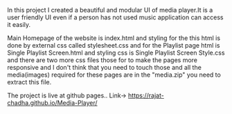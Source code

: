 
In this project I created a beautiful and modular UI of media player.It is a user friendly UI even if a person has not used music application can access it easily.

Main Homepage of the website is index.html and styling for the this html is done by external css called stylesheet.css and
for the Playlist page html is Single Playlist Screen.html and styling css is Single Playlist Screen Style.css and there are
two more css files those for to make the pages more responsive and I don't think that you need to touch those and all the media(images)
required for these pages are in the "media.zip" you need to extract this file.


The project is live at github pages..
Link-> https://rajat-chadha.github.io/Media-Player/

